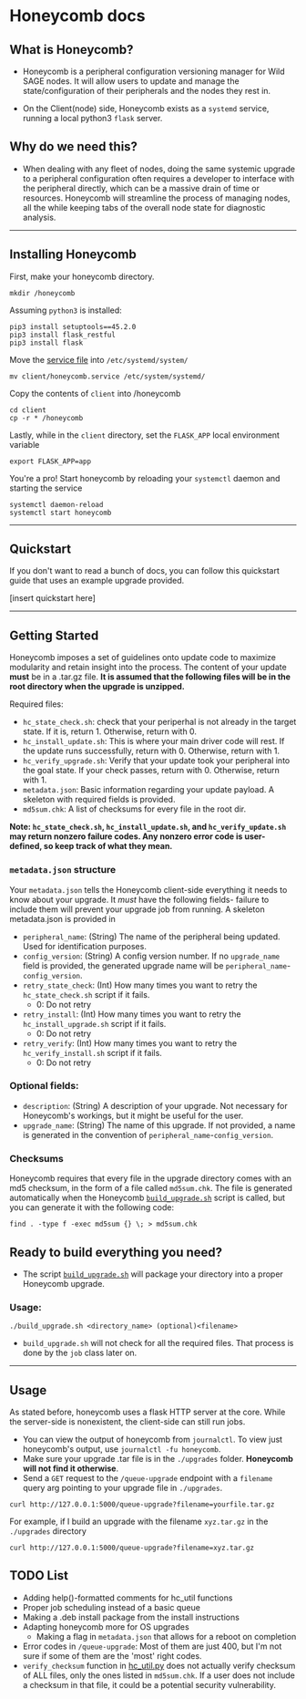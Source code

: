 # Honeycomb docs
## What is Honeycomb? 
* Honeycomb is a peripheral configuration versioning manager for Wild SAGE nodes. It will allow users to update and manage the state/configuration of their peripherals and the nodes they rest in.

* On the Client(node) side, Honeycomb exists as a `systemd` service, running a local python3 `flask` server.  

## Why do we need this?
* When dealing with any fleet of nodes, doing the same systemic upgrade to a peripheral configuration often requires a developer to interface with the peripheral directly, which can be a massive drain of time or resources. Honeycomb will streamline the process of managing nodes, all the while keeping tabs of the overall node state for diagnostic analysis. 

-------
## Installing Honeycomb

First, make your honeycomb directory. 
```
mkdir /honeycomb
```

Assuming `python3` is installed: 
```
pip3 install setuptools==45.2.0
pip3 install flask_restful
pip3 install flask
```
Move the [service file](client/honeycomb.service) into `/etc/systemd/system/`
```
mv client/honeycomb.service /etc/system/systemd/
```  
Copy the contents of `client` into /honeycomb
```
cd client
cp -r * /honeycomb
```
Lastly, while in the `client` directory, set the `FLASK_APP` local environment variable
```
export FLASK_APP=app
```
You're a pro! Start honeycomb by reloading your `systemctl` daemon and starting the service
```
systemctl daemon-reload
systemctl start honeycomb
```

-------
## Quickstart 

If you don't want to read a bunch of docs, you can follow this quickstart guide that uses an example upgrade provided. 

[insert quickstart here]

-------
## Getting Started

Honeycomb imposes a set of guidelines onto update code to maximize modularity and retain insight into the process. The content of your update **must** be in a .tar.gz file. **It is assumed that the following files will be in the root directory when the upgrade is unzipped.**

Required files: 
* `hc_state_check.sh`: check that your periperhal is not already in the target state. If it is, return 1. Otherwise, return with 0. 
* `hc_install_update.sh`: This is where your main driver code will rest. If the update runs successfully, return with 0. Otherwise, return with 1. 
* `hc_verify_upgrade.sh`: Verify that your update took your peripheral into the goal state. If your check passes, return with 0. Otherwise, return with 1.
* `metadata.json`: Basic information regarding your update payload. A skeleton with required fields is provided.
* `md5sum.chk`: A list of checksums for every file in the root dir.

**Note: `hc_state_check.sh`, `hc_install_update.sh`, and `hc_verify_update.sh` may return nonzero failure codes. Any nonzero error code is user-defined, so keep track of what they mean.**

### `metadata.json` structure
Your `metadata.json` tells the Honeycomb client-side everything it needs to know about your upgrade. It *must* have the following fields- failure to include them will prevent your upgrade job from running. A skeleton metadata.json is provided in 

* `peripheral_name`: (String) The name of the peripheral being updated. Used for identification purposes. 
* `config_version`: (String) A config version number. If no `upgrade_name` field is provided, the generated upgrade name will be `peripheral_name`-`config_version`. 
* `retry_state_check`: (Int) How many times you want to retry the `hc_state_check.sh` script if it fails. 
    * 0: Do not retry
* `retry_install`: (Int) How many times you want to retry the `hc_install_upgrade.sh` script if it fails. 
    * 0: Do not retry
* `retry_verify`: (Int) How many times you want to retry the `hc_verify_install.sh` script if it fails. 
    * 0: Do not retry

### Optional fields:
* `description`: (String) A description of your upgrade. Not necessary for Honeycomb's workings, but it might be useful for the user. 
* `upgrade_name`: (String) The name of this upgrade. If not provided, a name is generated in the convention of `peripheral_name`-`config_version`. 

### Checksums

Honeycomb requires that every file in the upgrade directory comes with an md5 checksum, in the form of a file called `md5sum.chk`. The file is generated automatically when the Honeycomb [`build_upgrade.sh`](client/upgrades/build_upgrade.sh) script is called, but you can generate it with the following code: 
```
find . -type f -exec md5sum {} \; > md5sum.chk
```

## Ready to build everything you need?
* The script [`build_upgrade.sh`](client/upgrades/build_upgrade.sh) will package your directory into a proper Honeycomb upgrade. 
### Usage:

```
./build_upgrade.sh <directory_name> (optional)<filename>
```
* `build_upgrade.sh` will not check for all the required files. That process is done by the `job` class later on. 

----------

## Usage
As stated before, honeycomb uses a flask HTTP server at the core. While the server-side is nonexistent, the client-side can still run jobs.
* You can view the output of honeycomb from `journalctl`. To view just honeycomb's output, use `journalctl -fu honeycomb`. 
* Make sure your upgrade .tar file is in the `./upgrades` folder. **Honeycomb will not find it otherwise**.
* Send a `GET` request to the `/queue-upgrade` endpoint with a `filename` query arg pointing to your upgrade file in `./upgrades`. 
```
curl http://127.0.0.1:5000/queue-upgrade?filename=yourfile.tar.gz
```
For example, if I build an upgrade with the filename `xyz.tar.gz` in the `./upgrades` directory
```
curl http://127.0.0.1:5000/queue-upgrade?filename=xyz.tar.gz
```

## TODO List
* Adding help()-formatted comments for hc_util functions
* Proper job scheduling instead of a basic queue
* Making a .deb install package from the install instructions
* Adapting honeycomb more for OS upgrades
    * Making a flag in `metadata.json` that allows for a reboot on completion
* Error codes in `/queue-upgrade`: Most of them are just 400, but I'm not sure if some of them are the 'most' right codes. 
* `verify_checksum` function in [hc_util.py](client/lib/hc_util.py) does not actually verify checksum of ALL files, only the ones listed in `md5sum.chk`. If a user does not include a checksum in that file, it could be a potential security vulnerability. 

